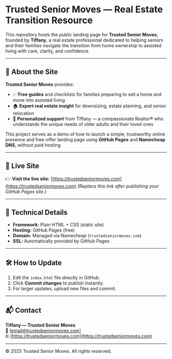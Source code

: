 # Trusted Senior Moves — Real Estate Transition Resource

This repository hosts the public landing page for **Trusted Senior Moves**, founded by **Tiffany**, a real estate professional dedicated to helping seniors and their families navigate the transition from home ownership to assisted living with care, clarity, and confidence.

---

## 🌟 About the Site
**Trusted Senior Moves** provides:
- ✅ **Free guides** and checklists for families preparing to sell a home and move into assisted living  
- 🏠 **Expert real estate insight** for downsizing, estate planning, and senior relocation  
- 🤝 **Personalized support** from Tiffany — a compassionate Realtor® who understands the unique needs of older adults and their loved ones  

This project serves as a demo of how to launch a simple, trustworthy online presence and free-offer landing page using **GitHub Pages** and **Namecheap DNS**, without paid hosting.

---

## 🚀 Live Site
👉 **Visit the live site:** [https://trustedseniormoves.com](https://trustedseniormoves.com) 
*(Replace this link after publishing your GitHub Pages site.)*

---

## 🧩 Technical Details
- **Framework:** Plain HTML + CSS (static site)  
- **Hosting:** GitHub Pages (free)  
- **Domain:** Managed via Namecheap (`trustedseniormoves.com`)  
- **SSL:** Automatically provided by GitHub Pages  

---

## 🛠️ How to Update
1. Edit the `index.html` file directly in GitHub.  
2. Click **Commit changes** to publish instantly.  
3. For larger updates, upload new files and commit.  

---

## 📬 Contact
**Tiffany — Trusted Senior Moves**  
📧 [email@trustedseniormoves.com]  
🌐 [https://trustedseniormoves.com](https://trustedseniormoves.com)

---

© 2025 Trusted Senior Moves. All rights reserved.
